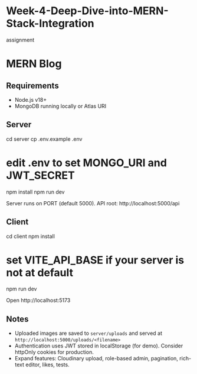 # Week-4-Deep-Dive-into-MERN-Stack-Integration
assignment 
# MERN Blog

## Requirements
- Node.js v18+
- MongoDB running locally or Atlas URI

## Server
cd server
cp .env.example .env
# edit .env to set MONGO_URI and JWT_SECRET
npm install
npm run dev

Server runs on PORT (default 5000). API root: http://localhost:5000/api

## Client
cd client
npm install
# set VITE_API_BASE if your server is not at default
npm run dev

Open http://localhost:5173

## Notes
- Uploaded images are saved to `server/uploads` and served at `http://localhost:5000/uploads/<filename>`
- Authentication uses JWT stored in localStorage (for demo). Consider httpOnly cookies for production.
- Expand features: Cloudinary upload, role-based admin, pagination, rich-text editor, likes, tests.
